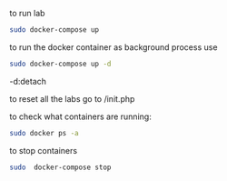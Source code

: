 
to run lab

```sh
sudo docker-compose up
```

to run the docker container as background process use

```sh
sudo docker-compose up -d
```
-d:detach

to reset all the labs go to /init.php

to check what containers are running:

```sh
sudo docker ps -a
```

to stop containers

```sh
sudo  docker-compose stop
```

